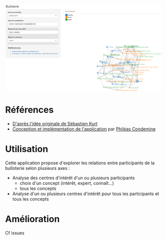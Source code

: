 <img src="Bulloterie.PNG"/>

# Références

* [D'après l'idée originale de Sébastien Kurt](http://movilab.org/index.php?title=La_Bulloterie)
* [Conception et implémentation de l'application](https://github.com/phileas-condemine/bulloterie) par [Philéas Condemine](mailto:phileas.condemine@gmail.com)

# Utilisation

Cette application propose d'explorer les relations entre participants de la bulloterie selon plusieurs axes :

* Analyse des centres d'intérêt d'un ou plusieurs participants
    * choix d'un concept (intérêt, expert, connaît...)
    * tous les concepts
* Analyse d'un ou plusieurs centres d'intérêt pour tous les participants et tous les concepts

# Amélioration

Cf issues